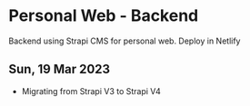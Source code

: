# Personal Web - Backend

Backend using Strapi CMS for personal web. Deploy in Netlify

## Sun, 19 Mar 2023
- Migrating from Strapi V3 to Strapi V4
